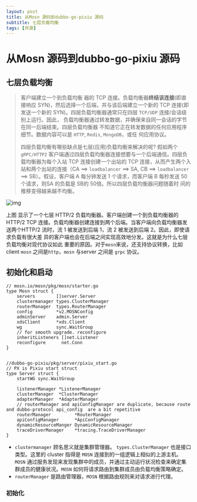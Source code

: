 ```yaml
---
layout: post
title: 从Mosn 源码到dubbo-go-pixiu 源码
subtitle: 七层负载均衡
tags: [开源]
---
```


# 从Mosn 源码到dubbo-go-pixiu 源码

## 七层负载均衡

> 客户端建立一个到负载均衡 器的 TCP 连接。负载均衡器**终结该连接**(即直接响应 SYN)，然后选择一个后端，并与该后端建立一个新的 TCP 连接(即发送一个新的 SYN)。四层负载均衡器通常只在四层 `TCP/UDP` 连接/会话级别上运行。因此， 负载均衡器通过转发数据，并确保来自同一会话的字节在同一后端结束。四层负载均衡器 不知道它正在转发数据的任何应用程序细节。数据内容可以是 `HTTP`, `Redis`, `MongoDB`，或任 何应用协议。
>
> 四层负载均衡有哪些缺点是七层(应用)负载均衡来解决的呢? 假如两个 `gRPC/HTTP2` 客户端通过四层负载均衡器连接想要与一个后端通信。四层负载均衡器为每个入站 TCP 连接创建一个出站的 TCP 连接，从而产生两个入站和两个出站的连接（CA ==> `loadbalancer` ==> SA, CB ==> `loadbalancer` ==> SB）。假设，客户端 A 每分钟发送 1 个请求，而客户端 B 每秒发送 50 个请求，则SA 的负载是 SB的 50倍。所以四层负载均衡器问题随着时 间的推移变得越来越不均衡。

![img](https://qiankunli.github.io/public/upload/network/seven_layer_load_balance.jpeg)

上图 显示了一个七层 HTTP/2 负载均衡器。客户端创建一个到负载均衡器的HTTP/2 TCP 连接。负载均衡器创建连接到两个后端。当客户端向负载均衡器发送两个HTTP/2 流时，流 1 被发送到后端 1，流 2 被发送到后端 2。因此，即使请求负载有很大差 异的客户端也会在后端之间实现高效地分发。这就是为什么七层负载均衡对现代协议如此 重要的原因。对于`mosn`来说，还支持协议转换，比如client `mosn` 之间是`http`，`mosn` 与server 之间是 `grpc` 协议。

## 初始化和启动

```
// mosn.io/mosn/pkg/mosn/starter.go
type Mosn struct {
	servers        []server.Server
	clustermanager types.ClusterManager
	routerManager  types.RouterManager
	config         *v2.MOSNConfig
	adminServer    admin.Server
	xdsClient      *xds.Client
	wg             sync.WaitGroup
	// for smooth upgrade. reconfigure
	inheritListeners []net.Listener
	reconfigure      net.Conn
}


```

```
//dubbo-go-pixiu/pkg/server/pixiu_start.go 
// PX is Pixiu start struct
type Server struct {
	startWG sync.WaitGroup

	listenerManager *ListenerManager
	clusterManager  *ClusterManager
	adapterManager  *AdapterManager
	// routerManager and apiConfigManager are duplicate, because route and dubbo-protocol api_config  are a bit repetitive
	routerManager         *RouterManager
	apiConfigManager      *ApiConfigManager
	dynamicResourceManger DynamicResourceManager
	traceDriverManager    *tracing.TraceDriverManager
}
```

- `clustermanager` 顾名思义就是集群管理器。 `types.ClusterManager` 也是接口类型。这里的 cluster 指得是 `MOSN` 连接到的一组逻辑上相似的上游主机。`MOSN` 通过服务发现来发现集群中的成员，并通过主动运行状况检查来确定集群成员的健康状况。`MOSN` 如何将请求路由到集群成员由负载均衡策略确定。
- `routerManager` 是路由管理器，`MOSN` 根据路由规则来对请求进行代理。

### 初始化